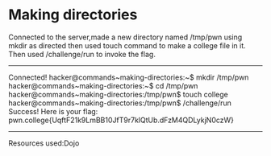 # Making directories
Connected to the server,made a new directory named /tmp/pwn using mkdir as directed then used touch command to make a college file in it. Then used /challenge/run to invoke the flag.
***
Connected!
hacker@commands~making-directories:~$ mkdir /tmp/pwn
hacker@commands~making-directories:~$ cd /tmp/pwn
hacker@commands~making-directories:/tmp/pwn$ touch college
hacker@commands~making-directories:/tmp/pwn$ /challenge/run
Success! Here is your flag:
pwn.college{UqftF21k9LmBB10JfT9r7klQtUb.dFzM4QDLykjN0czW}
***
Resources used:Dojo
